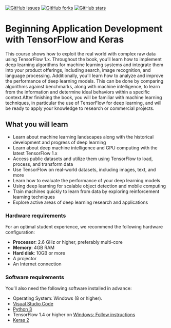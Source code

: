 [![GitHub issues](https://img.shields.io/github/issues/TrainingByPackt/Beginning-Application-Development-with-TensorFlow-and-Keras.svg)](https://github.com/TrainingByPackt/Beginning-Application-Development-with-TensorFlow-and-Keras/issues)
[![GitHub forks](https://img.shields.io/github/forks/TrainingByPackt/Beginning-Application-Development-with-TensorFlow-and-Keras.svg)](https://github.com/TrainingByPackt/Beginning-Application-Development-with-TensorFlow-and-Keras/network)
[![GitHub stars](https://img.shields.io/github/stars/TrainingByPackt/Beginning-Application-Development-with-TensorFlow-and-Keras.svg)](https://github.com/TrainingByPackt/Beginning-Application-Development-with-TensorFlow-and-Keras/stargazers)



# Beginning Application Development with TensorFlow and Keras
This course shows how  to exploit the real world with complex raw data using TensorFlow 1.x. Throughout the book, you’ll learn how to implement deep learning algorithms for machine learning systems and integrate them into your product offerings, including search, image recognition, and language processing. Additionally, you’ll learn how to analyze and improve the performance of deep learning models. This can be done by comparing algorithms against benchmarks, along with machine intelligence, to learn from the information and determine ideal behaviors within a specific context.After finishing the book, you will be familiar with machine learning techniques, in particular the use of TensorFlow for deep learning, and will be ready to apply your knowledge to research or commercial projects.


## What you will learn
* Learn about machine learning landscapes along with the historical development and progress of deep learning
* Learn about deep machine intelligence and GPU computing with the latest TensorFlow 1.x
* Access public datasets and utilize them using TensorFlow to load, process, and transform data
* Use TensorFlow on real-world datasets, including images, text, and more
* Learn how to evaluate the performance of your deep learning models
* Using deep learning for scalable object detection and mobile computing
* Train machines quickly to learn from data by exploring reinforcement learning techniques
* Explore active areas of deep learning research and applications


### Hardware requirements
For an optimal student experience, we recommend the following hardware configuration:
* **Processor**: 2.6 GHz or higher, preferably multi-core
* **Memory**: 4GB RAM
* **Hard disk**: 10GB or more
* A projector 
* An Internet connection



### Software requirements
You’ll also need the following software installed in advance:
* Operating System: Windows (8 or higher).
* [Visual Studio Code](https://code.visualstudio.com/)
* [Python 3](https://www.python.org/downloads/)
* TensorFlow 1.4 or higher on [Windows: Follow instructions](https://www.tensorflow.org/install/install_windows)
* [Keras 2](https://keras.io/#installation)




